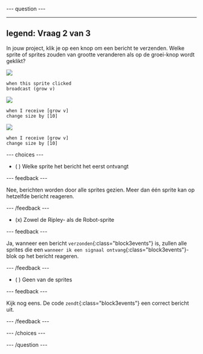 
--- question ---

---
legend: Vraag 2 van 3
---

In jouw project, klik je op een knop om een bericht te verzenden. Welke sprite of sprites zouden van grootte veranderen als op de groei-knop wordt geklikt?

![](images/grow-icon.png)

```blocks3
when this sprite clicked
broadcast (grow v)
```

![](images/Ripley-icon.png)

```blocks3
when I receive [grow v]
change size by [10]
```

![](images/Robot-icon.png)

```blocks3
when I receive [grow v]
change size by [10]
```

--- choices ---

- ( ) Welke sprite het bericht het eerst ontvangt

 --- feedback ---

 Nee, berichten worden door alle sprites gezien. Meer dan één sprite kan op hetzelfde bericht reageren.

 --- /feedback ---

- (x) Zowel de Ripley- als de Robot-sprite

 --- feedback ---

 Ja, wanneer een bericht `verzonden`{:class="block3events"} is, zullen alle sprites die een `wanneer ik een signaal ontvang`{:class="block3events"}-blok op het bericht reageren.

 --- /feedback ---

- ( ) Geen van de sprites

 --- feedback ---

 Kijk nog eens. De code `zendt`{:class="block3events"} een correct bericht uit.

 --- /feedback ---

--- /choices ---

--- /question ---
